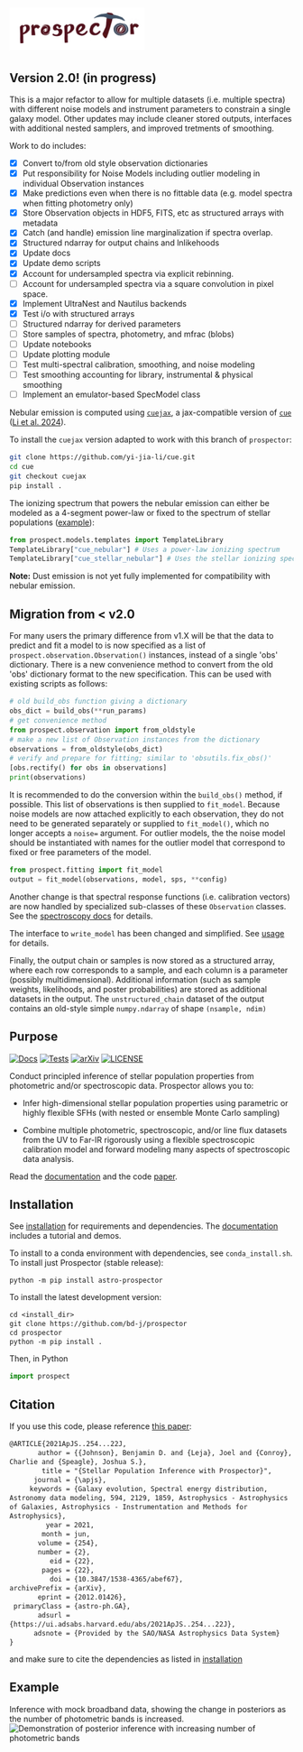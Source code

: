 <img src="doc/_static/logo_name_kh.png" height=75/>  <!-- . -->
==========

Version 2.0! (in progress)
--------------------------

This is a major refactor to allow for multiple datasets (i.e. multiple spectra)
with different noise models and instrument parameters to constrain a single
galaxy model.  Other updates may include cleaner stored outputs, interfaces with
additional nested samplers, and improved tretments of smoothing.

Work to do includes:

- [x] Convert to/from old style observation dictionaries
- [x] Put responsibility for Noise Models including outlier modeling in individual Observation instances
- [x] Make predictions even when there is no fittable data (e.g. model spectra when fitting photometry only)
- [x] Store Observation objects in HDF5, FITS, etc as structured arrays with metadata
- [x] Catch (and handle) emission line marginalization if spectra overlap.
- [x] Structured ndarray for output chains and lnlikehoods
- [x] Update docs
- [x] Update demo scripts
- [x] Account for undersampled spectra via explicit rebinning.
- [ ] Account for undersampled spectra via a square convolution in pixel space.
- [x] Implement UltraNest and Nautilus backends
- [x] Test i/o with structured arrays
- [ ] Structured ndarray for derived parameters
- [ ] Store samples of spectra, photometry, and mfrac (blobs)
- [ ] Update notebooks
- [ ] Update plotting module
- [ ] Test multi-spectral calibration, smoothing, and noise modeling
- [ ] Test smoothing accounting for library, instrumental & physical smoothing
- [ ] Implement an emulator-based SpecModel class

Nebular emission is computed using [`cuejax`](https://github.com/efburnham/cue), a jax-compatible version of [`cue`](https://github.com/yi-jia-li/cue) ([Li et al. 2024](https://ui.adsabs.harvard.edu/abs/2025ApJ...986....9L/abstract)). 

To install the `cuejax` version adapted to work with this branch of `prospector`:
```bash
git clone https://github.com/yi-jia-li/cue.git
cd cue
git checkout cuejax
pip install .
```

The ionizing spectrum that powers the nebular emission can either be modeled as a 4-segment power-law or fixed to the spectrum of stellar populations ([example](https://github.com/yi-jia-li/prospector/tree/add_cue/demo/prospector+cue.ipynb)):
```py
from prospect.models.templates import TemplateLibrary
TemplateLibrary["cue_nebular"] # Uses a power-law ionizing spectrum
TemplateLibrary["cue_stellar_nebular"] # Uses the stellar ionizing spectrum
```
**Note:** Dust emission is not yet fully implemented for compatibility with nebular emission.

Migration from < v2.0
---------------------

For many users the primary difference from v1.X will be that the data to predict
and fit a model to is now specified as a list of
`prospect.observation.Observation()` instances, instead of a single 'obs'
dictionary.  There is a new convenience method to convert from the old 'obs'
dictionary format to the new specification. This can be used with existing
scripts as follows:

```py
# old build_obs function giving a dictionary
obs_dict = build_obs(**run_params)
# get convenience method
from prospect.observation import from_oldstyle
# make a new list of Observation instances from the dictionary
observations = from_oldstyle(obs_dict)
# verify and prepare for fitting; similar to 'obsutils.fix_obs()'
[obs.rectify() for obs in observations]
print(observations)
```

It is recommended to do the conversion within the `build_obs()` method, if
possible. This list of observations is then supplied to `fit_model`.  Because
noise models are now attached explicitly to each observation, they do not need
to be generated separately or supplied to `fit_model()`, which no longer accepts
a `noise=` argument.  For outlier models, the the noise model should be
instantiated with names for the outlier model that correspond to fixed or free
parameters of the model.

```py
from prospect.fitting import fit_model
output = fit_model(observations, model, sps, **config)
```

Another change is that spectral response functions (i.e. calibration vectors)
are now handled by specialized sub-classes of these `Observation` classes.  See
the [spectroscopy docs](doc/spectra.rst) for details.

The interface to `write_model` has been changed and simplified.  See
[usage](doc/usage.rst) for details.

Finally, the output chain or samples is now stored as a structured array, where
each row corresponds to a sample, and each column is a parameter (possibly
multidimensional).  Additional information (such as sample weights, likelihoods,
and poster probabilities) are stored as additional datasets in the output.  The
`unstructured_chain` dataset of the output contains an old-style simple
`numpy.ndarray` of shape `(nsample, ndim)`


Purpose
-------

[![Docs](https://readthedocs.org/projects/prospect/badge/?version=latest)](https://readthedocs.org/projects/prospect/badge/?version=latest)
[![Tests](https://github.com/bd-j/prospector/workflows/Tests/badge.svg)](https://github.com/bd-j/prospector/actions?query=workflow%3ATests)
[![arXiv](https://img.shields.io/badge/arXiv-2012.01426-b31b1b.svg)](https://arxiv.org/abs/2012.01426)
[![LICENSE](https://img.shields.io/badge/license-MIT-blue.svg?style=flat)](https://github.com/bd-j/prospector/blob/main/LICENSE)


Conduct principled inference of stellar population properties from photometric
and/or spectroscopic data.  Prospector allows you to:

* Infer high-dimensional stellar population properties using parametric or
  highly flexible SFHs (with nested or ensemble Monte Carlo sampling)

* Combine multiple photometric, spectroscopic, and/or line flux datasets from
  the UV to Far-IR rigorously using a flexible spectroscopic calibration model
  and forward modeling many aspects of spectroscopic data analysis.

Read the [documentation](http://prospect.readthedocs.io/en/latest/) and the
code [paper](https://ui.adsabs.harvard.edu/abs/2021ApJS..254...22J/abstract).

Installation
------------

See [installation](doc/installation.rst) for requirements and dependencies.
The [documentation](http://prospect.readthedocs.io/en/latest/) includes a tutorial and demos.

To install to a conda environment with dependencies, see `conda_install.sh`.
To install just Prospector (stable release):
```
python -m pip install astro-prospector
```

To install the latest development version:
```
cd <install_dir>
git clone https://github.com/bd-j/prospector
cd prospector
python -m pip install .
```

Then, in Python
```python
import prospect
```


Citation
------

If you use this code, please reference [this paper](https://ui.adsabs.harvard.edu/abs/2021ApJS..254...22J/abstract):
```
@ARTICLE{2021ApJS..254...22J,
       author = {{Johnson}, Benjamin D. and {Leja}, Joel and {Conroy}, Charlie and {Speagle}, Joshua S.},
        title = "{Stellar Population Inference with Prospector}",
      journal = {\apjs},
     keywords = {Galaxy evolution, Spectral energy distribution, Astronomy data modeling, 594, 2129, 1859, Astrophysics - Astrophysics of Galaxies, Astrophysics - Instrumentation and Methods for Astrophysics},
         year = 2021,
        month = jun,
       volume = {254},
       number = {2},
          eid = {22},
        pages = {22},
          doi = {10.3847/1538-4365/abef67},
archivePrefix = {arXiv},
       eprint = {2012.01426},
 primaryClass = {astro-ph.GA},
       adsurl = {https://ui.adsabs.harvard.edu/abs/2021ApJS..254...22J},
      adsnote = {Provided by the SAO/NASA Astrophysics Data System}
}
```

and make sure to cite the dependencies as listed in [installation](doc/installation.rst)

Example
-------

Inference with mock broadband data, showing the change in posteriors as the
number of photometric bands is increased.
![Demonstration of posterior inference with increasing number of photometric bands](doc/images/animation.gif)
